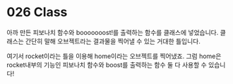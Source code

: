 # 026 Class

아까 만든 피보나치 함수와 booooooost!를 출력하는 함수를 클래스에 넣었습니다. 클래스는 간단히 말해 오브젝트라는 결과물을 찍어낼 수 있는 거대한 틀입니다.

여기서 rocket이라는 틀을 이용해 home이라는 오브젝트를 찍어냈죠. 그럼 home은 rocket내부의 기능인 피보나치 함수와 boost를 출력하는 함수 둘 다 사용할 수 있습니다!
